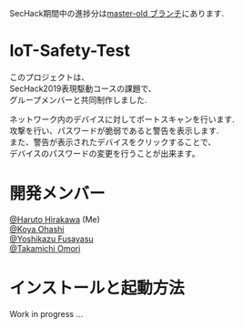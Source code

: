 SecHack期間中の進捗分は[master-old ブランチ](https://github.com/JPNYKW/SecHack365_2019_0502/tree/master-old)にあります.  

# IoT-Safety-Test

このプロジェクトは、  
SecHack2019表現駆動コースの課題で、  
グループメンバーと共同制作しました.  

ネットワーク内のデバイスに対してポートスキャンを行います.  
攻撃を行い、パスワードが脆弱であると警告を表示します.  
また、警告が表示されたデバイスをクリックすることで、  
デバイスのパスワードの変更を行うことが出来ます。

# 開発メンバー

[@Haruto Hirakawa](https://github.io/JPNYKW) (Me)  
[@Koya Ohashi](https://github.com/tohutohu)  
[@Yoshikazu Fusayasu](https://github.com/YoshikazuFusayasu)  
[@Takamichi Omori](https://github.com/onsd)

# インストールと起動方法

Work in progress ...
